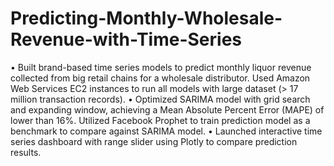 # Predicting-Monthly-Wholesale-Revenue-with-Time-Series
•	Built brand-based time series models to predict monthly liquor revenue collected from big retail chains for a wholesale distributor. Used Amazon Web Services EC2 instances to run all models with large dataset (> 17 million transaction records).
•	Optimized SARIMA model with grid search and expanding window, achieving a Mean Absolute Percent Error (MAPE) of lower than 16%. Utilized Facebook Prophet to train prediction model as a benchmark to compare against SARIMA model.
•	Launched interactive time series dashboard with range slider using Plotly to compare prediction results.
